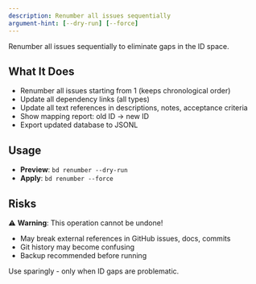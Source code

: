 ```yaml
---
description: Renumber all issues sequentially
argument-hint: [--dry-run] [--force]
---
```


Renumber all issues sequentially to eliminate gaps in the ID space.

## What It Does

- Renumber all issues starting from 1 (keeps chronological order)
- Update all dependency links (all types)
- Update all text references in descriptions, notes, acceptance criteria
- Show mapping report: old ID -> new ID
- Export updated database to JSONL

## Usage

- **Preview**: `bd renumber --dry-run`
- **Apply**: `bd renumber --force`

## Risks

⚠️ **Warning**: This operation cannot be undone!

- May break external references in GitHub issues, docs, commits
- Git history may become confusing
- Backup recommended before running

Use sparingly - only when ID gaps are problematic.
